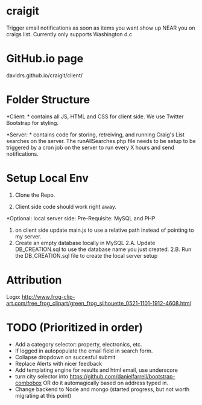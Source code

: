 craigit
=======

Trigger email notifications as soon as items you want show up NEAR you on craigs list.
Currently only supports Washington d.c

GitHub.io page
==============

davidrs.github.io/craigit/client/


Folder Structure
================

*Client: * contains all JS, HTML and CSS for client side.
We use Twitter Bootstrap for styling.

*Server: * contains code for storing, retreiving, and running Craig's List searches on the server.
The runAllSearches.php file needs to be setup to be triggered by a cron job on the server to run every X hours and send notifications.


Setup Local Env
===============


1. Clone the Repo.

2. Client side code should work right away.

*Optional: local server side:
Pre-Requisite: MySQL and PHP
1. on client side update main.js to use a relative path instead of pointing to my server.
2. Create an empty database locally in MySQL
2.A. Update DB_CREATION.sql to use the database name you just created.
2.B. Run the DB_CREATION.sql file to create the local server setup


Attribution
============

Logo: http://www.frog-clip-art.com/free_frog_clipart/green_frog_silhouette_0521-1101-1912-4608.html


TODO (Prioritized in order)
=========

- Add a category selector: property, electronics, etc.
- If logged in autopopulate the email field in search form.
- Collapse dropdown on succesful submit
- Replace Alerts with nicer feedback
- Add templating engine for results and html email, use underscore
- turn city selector into https://github.com/danielfarrell/bootstrap-combobox
OR do it automagically based on address typed in.
- Change backend to Node and mongo (started progress, but not worth migrating at this point)
